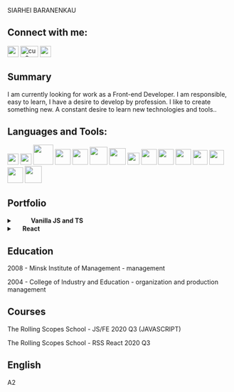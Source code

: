 SIARHEI BARANENKAU

## Connect with me:

<a href="https://t.me/cupora" title="Telegram"><img  width="25px" heigth="30px" src ="https://cdn.svgporn.com/logos/telegram.svg"></a>
<a href="https://discord.gg/cup0ra" target="blank"><img  src="https://cdn.jsdelivr.net/npm/simple-icons@3.0.1/icons/discord.svg" alt="cup0ra" height="25" width="40" /></a>
<a href="www.linkedin.com/in/siarhei-baranenkau-898bab1b2" title="Linkedin"><img  width="25px" heigth="30px" src ="https://cdn.svgporn.com/logos/linkedin-icon.svg"></a>

## Summary

 <p>	I am currently looking for work as a Front-end Developer. I am responsible, easy to learn, I have a desire to develop by profession. I like to create something new. A constant desire to learn new technologies and tools..</p>


## Languages and Tools:
<a href="https://html.spec.whatwg.org/" title="HTML"><img  width="25px" heigth="50px" src ="https://cdn.svgporn.com/logos/html-5.svg"></a>
<a href="https://www.w3.org/TR/CSS/" title="CSS"><img  width="25px" heigth="50px" src ="https://cdn.svgporn.com/logos/css-3.svg"></a>
<a href="https://github.com/" title="Sass"><img width="45px" heigth="50px" src="https://cdn.svgporn.com/logos/sass.svg" /></a>
<a href="https://www.javascript.com/" title="JavaScript"><img  width="35px" heigth="50px" src ="https://cdn.svgporn.com/logos/javascript.svg"></a>
<a href="https://www.typescriptlang.org/" title="TypeScript"><img  width="35px" heigth="50px" src ="https://cdn.svgporn.com/logos/typescript-icon.svg"></a>
<a href="https://reactjs.org/" title="React"><img width="40px" heigth="45px" src="https://cdn.svgporn.com/logos/react.svg" /></a>
<a href="https://redux.js.org/" title="Redux"><img width="37px" heigth="40px" src="https://cdn.svgporn.com/logos/redux.svg" /></a>
<a href="https://firebase.google.com/" title="Firebase"><img width="27px" heigth="45px" src="https://cdn.svgporn.com/logos/firebase.svg" /></a>
<a href="https://git-scm.com/" title="Git"><img width="35px" heigth="45px" src="https://cdn.svgporn.com/logos/git-icon.svg" /></a>
<a href="https://github.com/" title="Github"><img width="35px" heigth="45px" src="https://cdn.svgporn.com/logos/github-icon.svg" /></a>
<a href="http://webpack.github.io/" title="Webpack"><img width="35px" heigth="45px" src="https://cdn.svgporn.com/logos/webpack.svg" /></a>
<a href="https://code.visualstudio.com/" title="VSCode"><img width="33px" heigth="45px" src="https://cdn.svgporn.com/logos/visual-studio-code.svg" /></a>
<a href="https://prettier.io/" title="Prettier"><img width="33px" heigth="45px" src="https://cdn.svgporn.com/logos/prettier.svg" /></a>
<a href="https://editorconfig.org/" title="Editorconfig"><img width="35px" heigth="45px" src="https://cdn.svgporn.com/logos/editorconfig.svg" /></a>
<a href="https://eslint.org/" title="Eslint"><img width="38px" heigth="40px" src="https://cdn.svgporn.com/logos/eslint.svg" /></a>

## Portfolio

 <details><summary><img  width="15px" heigth="15px" src ="https://cdn.svgporn.com/logos/javascript.svg"> <img  width="15px" heigth="15px" src ="https://cdn.svgporn.com/logos/typescript-icon.svg">  <strong>Vanilla JS and TS</strong></summary>
  
   * **Gem-puzzle** [repository](https://github.com/cup0ra/gem-puzzle) [deploy](https://cup0ra-gem-puzzle.netlify.app/)
   * **Rs-css** [repository](https://github.com/cup0ra/rs-css) [deploy](https://cup0ra-rs-css.netlify.app/)
   * **Fancy-weather** [repository](https://github.com/cup0ra/fancy-weather) [deploy](https://cup0ra-fancy-weather.netlify.app/)
   * **Movie-search** [repository](https://github.com/cup0ra/movie-search) [deploy](https://cup0ra-movie-search.netlify.app/)
   * **Momentum** [repository](https://github.com/cup0ra/momentum) [deploy](https://cup0ra-momentum.netlify.app/)
   * **Virtual-keyboard** [repository](https://github.com/cup0ra/virtual-keyboard) [deploy](https://cup0ra-virtual-keyboard.netlify.app/)
   * **Calculator** [repository](https://github.com/cup0ra/calculator) [deploy](https://cup0ra-calculator.netlify.app/)
   * **Rslang (teamwork)** [repository](https://github.com/cup0ra/rslang) [deploy](https://rslang-team52-iudinaleksei.netlify.app/)
   
 </details>
  <details><summary><img width="15px" heigth="15px" src="https://cdn.svgporn.com/logos/react.svg" />  <strong>React</strong></summary>
  
  * **Songbird** [repository](https://github.com/cup0ra/songbird) [deploy](https://cup0ra-songbird.netlify.app/)
  * **Covid-dashboard (teamwork)** [repository](https://github.com/cup0ra/covid-dashboard) [deploy](https://cup0ra-covid-dashboard.netlify.app/)
  * **Rsclone-medical-portal (teamwork)**  [repository](https://github.com/cup0ra/rsclone) [deploy](https://rsclone-medical-portal.netlify.app/)
  
  </details>



## Education

<p>2008 - Minsk Institute of Management - management</p>
<p>2004 - College of Industry and Education - organization and production management</p>
	
## Courses

<p>The Rolling Scopes School - JS/FE 2020 Q3 (JAVASCRIPT)</p>
<p>The Rolling Scopes School - RSS React 2020 Q3</p>

## English

A2
